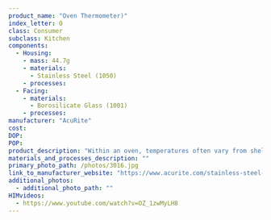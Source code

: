```yaml
---
product_name: "Oven Thermometer)"
index_letter: O
class: Consumer
subclass: Kitchen
components:
  - Housing:
    - mass: 44.7g
    - materials:
      - Stainless Steel (1050)
    - processes:
  - Facing:
    - materials:
      - Borosilicate Glass (1001)
    - processes:
manufacturer: "AcuRite"
cost: 
DOP: 
POP: 
product_description: "Within an oven, temperatures often vary from shelf to shelf. Place the AcuRite Stainless Steel Oven Thermometer near food while it's cooking to monitor the temperature and ensure perfect results. The durable, easy-clean stainless steel construction and protective glass lens make it perfect for use in conventional or convection ovens. Measures from 150ºF to 600ºF, and indicators highlight the optimal temperature ranges for warming, baking / roasting, and broiling. Includes an integrated hanger for mounting, or stands upright on base. One-year limited warranty. It's more than accurate, it's AcuRite."
materials_and_processes_description: ""
primary_photo_path: /photos/3016.jpg
link_to_manufacturer_website: "https://www.acurite.com/stainless-steel-oven-thermometer-00620.html"
additional_photos:
  - additional_photo_path: ""
HIMvideos:
  - https://www.youtube.com/watch?v=OZ_1zwMyLH8
---
```

